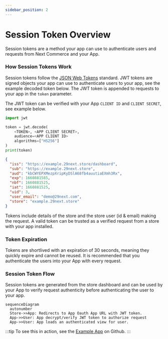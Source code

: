 ```yaml
---
sidebar_position: 2
---
```


# Session Token Overview

Session tokens are a method your app can use to authenticate users and requests from Next Commerce and your App.

### How Session Tokens Work

Session tokens follow the [JSON Web Tokens](https://jwt.io/introduction) standard. JWT tokens are signed objects your app can use to authenticate users to your app, see the example decoded token below. The JWT token is appended to requests to your app in the `token` parameter.

The JWT token can be verified with your App `CLIENT ID` and `CLIENT SECRET`, see example below.

```python title="JWT Token Decrypt & Verify"
import jwt

token = jwt.decode(
    <TOKEN>, <APP CLIENT SECRET>,
    audience=<APP CLIENT ID>
    algorithms=["HS256"]
)
print(token)
```

```json title="JWT Token Decoded"
{
  "iss": "https://example.29next.store/dashboard",
  "sub": "https://example.29next.store",
  "aud": "kbCWYEPXMezpXripKyDSlA68fb4auutiaEXmh3Rx",
  "exp": 1660881585,
  "nbf": 1660881525,
  "iat": 1660881525,
  "uid": 3,
  "user_email": "demo@29next.com",
  "store": "example.29next.store"
}
```

Tokens include details of the store and the store user (id & email) making the request. A valid token can be trusted as a verified request from a store with your app installed.


### Token Expiration

Tokens are shortlived with an expiration of 30 seconds, meaning they quickly expire and cannot be reused. It is recommended that you authenticate the users into your App with every request.

### Session Token Flow

Session tokens are generated from the store dashboard and can be used by your App to verify request authenticity before authenticating the user to your app.

``` mermaid
sequenceDiagram
  autonumber
  Store->>App: Redirects to App Oauth App URL with JWT token.
  App->>User: App decrypt/verify JWT token to authorize request
  App->>User: App loads an authenticated view for user.
```

:::tip
To see this in action, see the [Example App](https://github.com/29next/example-app) on Github.
:::
